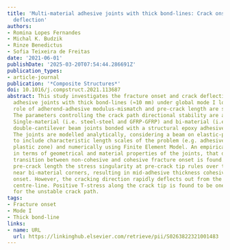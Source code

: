 ```yaml
---
title: 'Multi-material adhesive joints with thick bond-lines: Crack onset and crack
  deflection'
authors:
- Romina Lopes Fernandes
- Michal K. Budzik
- Rinze Benedictus
- Sofia Teixeira de Freitas
date: '2021-06-01'
publishDate: '2025-03-20T07:54:44.286691Z'
publication_types:
- article-journal
publication: '*Composite Structures*'
doi: 10.1016/j.compstruct.2021.113687
abstract: This study investigates the fracture onset and crack deflection in multi-material
  adhesive joints with thick bond-lines (≈10 mm) under global mode I loading. The
  role of adherend-adhesive modulus-mismatch and pre-crack length are scrutinized.
  The parameters controlling the crack path directional stability are also discussed.
  Single-material (i.e. steel-steel and GFRP-GFRP) and bi-material (i.e. steel-GFRP)
  double-cantilever beam joints bonded with a structural epoxy adhesive are tested.
  The joints are modelled analytically, considering a beam on elastic-plastic foundation,
  to include characteristic length scales of the problem (e.g. adhesive thickness,
  plastic zone) and numerically using Finite Element Model. An empirical relation,
  in terms of geometrical and material properties of the joints, that defines the
  transition between non-cohesive and cohesive fracture onset is found. Above a specific
  pre-crack length the stress singularity at pre-crack tip rules over the stress singularity
  near bi-material corners, resulting in mid-adhesive thickness cohesive fracture
  onset. However, the cracking direction rapidly deflects out from the adhesive layer
  centre-line. Positive T-stress along the crack tip is found to be one of the factors
  for the unstable crack path.
tags:
- Fracture onset
- Mode I
- Thick bond-line
links:
- name: URL
  url: https://linkinghub.elsevier.com/retrieve/pii/S0263822321001483
---
```

